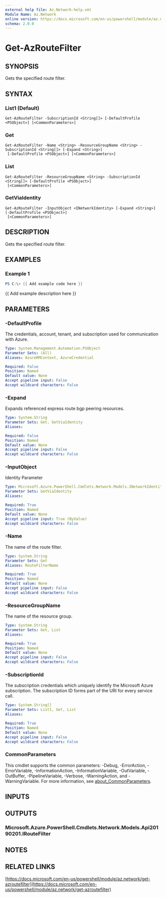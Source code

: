 ```yaml
---
external help file: Az.Network-help.xml
Module Name: Az.Network
online version: https://docs.microsoft.com/en-us/powershell/module/az.network/get-azroutefilter
schema: 2.0.0
---
```


# Get-AzRouteFilter

## SYNOPSIS
Gets the specified route filter.

## SYNTAX

### List1 (Default)
```
Get-AzRouteFilter -SubscriptionId <String[]> [-DefaultProfile <PSObject>] [<CommonParameters>]
```

### Get
```
Get-AzRouteFilter -Name <String> -ResourceGroupName <String> -SubscriptionId <String[]> [-Expand <String>]
 [-DefaultProfile <PSObject>] [<CommonParameters>]
```

### List
```
Get-AzRouteFilter -ResourceGroupName <String> -SubscriptionId <String[]> [-DefaultProfile <PSObject>]
 [<CommonParameters>]
```

### GetViaIdentity
```
Get-AzRouteFilter -InputObject <INetworkIdentity> [-Expand <String>] [-DefaultProfile <PSObject>]
 [<CommonParameters>]
```

## DESCRIPTION
Gets the specified route filter.

## EXAMPLES

### Example 1
```powershell
PS C:\> {{ Add example code here }}
```

{{ Add example description here }}

## PARAMETERS

### -DefaultProfile
The credentials, account, tenant, and subscription used for communication with Azure.

```yaml
Type: System.Management.Automation.PSObject
Parameter Sets: (All)
Aliases: AzureRMContext, AzureCredential

Required: False
Position: Named
Default value: None
Accept pipeline input: False
Accept wildcard characters: False
```

### -Expand
Expands referenced express route bgp peering resources.

```yaml
Type: System.String
Parameter Sets: Get, GetViaIdentity
Aliases:

Required: False
Position: Named
Default value: None
Accept pipeline input: False
Accept wildcard characters: False
```

### -InputObject
Identity Parameter

```yaml
Type: Microsoft.Azure.PowerShell.Cmdlets.Network.Models.INetworkIdentity
Parameter Sets: GetViaIdentity
Aliases:

Required: True
Position: Named
Default value: None
Accept pipeline input: True (ByValue)
Accept wildcard characters: False
```

### -Name
The name of the route filter.

```yaml
Type: System.String
Parameter Sets: Get
Aliases: RouteFilterName

Required: True
Position: Named
Default value: None
Accept pipeline input: False
Accept wildcard characters: False
```

### -ResourceGroupName
The name of the resource group.

```yaml
Type: System.String
Parameter Sets: Get, List
Aliases:

Required: True
Position: Named
Default value: None
Accept pipeline input: False
Accept wildcard characters: False
```

### -SubscriptionId
The subscription credentials which uniquely identify the Microsoft Azure subscription.
The subscription ID forms part of the URI for every service call.

```yaml
Type: System.String[]
Parameter Sets: List1, Get, List
Aliases:

Required: True
Position: Named
Default value: None
Accept pipeline input: False
Accept wildcard characters: False
```

### CommonParameters
This cmdlet supports the common parameters: -Debug, -ErrorAction, -ErrorVariable, -InformationAction, -InformationVariable, -OutVariable, -OutBuffer, -PipelineVariable, -Verbose, -WarningAction, and -WarningVariable. For more information, see [about_CommonParameters](http://go.microsoft.com/fwlink/?LinkID=113216).

## INPUTS

## OUTPUTS

### Microsoft.Azure.PowerShell.Cmdlets.Network.Models.Api20190201.IRouteFilter
## NOTES

## RELATED LINKS

[https://docs.microsoft.com/en-us/powershell/module/az.network/get-azroutefilter](https://docs.microsoft.com/en-us/powershell/module/az.network/get-azroutefilter)


